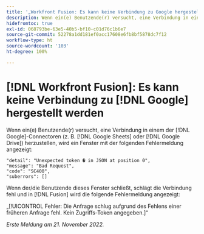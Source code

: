 ```yaml
---
title: '„Workfront Fusion: Es kann keine Verbindung zu Google hergestellt werden“'
description: Wenn ein(e) Benutzende(r) versucht, eine Verbindung in einem der Google-Connectoren (z. B. Google Tabellen oder Google Drive) herzustellen, wird die Verbindung nicht erstellt und verschiedene Fehlermeldungen werden angezeigt.
hidefromtoc: true
exl-id: 068793be-63e5-40b5-bf10-c01d76c1b6e7
source-git-commit: 52278a1dd181ef0acc17608e6fb8bf5878dc7f12
workflow-type: ht
source-wordcount: '103'
ht-degree: 100%

---
```


# [!DNL Workfront Fusion]: Es kann keine Verbindung zu [!DNL Google] hergestellt werden

Wenn ein(e) Benutzende(r) versucht, eine Verbindung in einem der [!DNL Google]-Connectoren (z. B. [!DNL Google Sheets] oder [!DNL Google Drive]) herzustellen, wird ein Fenster mit der folgenden Fehlermeldung angezeigt:

```
"detail": "Unexpected token � in JSON at position 0",
"message": "Bad Request",
"code": "SC400",
"suberrors": []
```

Wenn der/die Benutzende dieses Fenster schließt, schlägt die Verbindung fehl und in [!DNL Fusion] wird die folgende Fehlermeldung angezeigt:

„[!UICONTROL Fehler: Die Anfrage schlug aufgrund des Fehlens einer früheren Anfrage fehl. Kein Zugriffs-Token angegeben.]“

_Erste Meldung am 21. November 2022._
